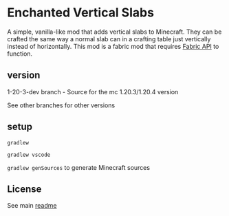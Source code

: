 # Enchanted Vertical Slabs
A simple, vanilla-like mod that adds vertical slabs to Minecraft. They can be crafted the same way a normal slab can in a crafting table just vertically instead of horizontally. This mod is a fabric mod that requires [Fabric API](https://www.curseforge.com/minecraft/mc-mods/fabric-api) to function.

## version
1-20-3-dev branch - Source for the mc 1.20.3/1.20.4 version

See other branches for other versions

## setup
`gradlew`

`gradlew vscode`

`gradlew genSources` to generate Minecraft sources

## License
See main [readme](https://github.com/Enchanted-Games/vertical-slabs/blob/master/README.md)
